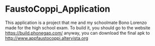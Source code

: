 # FaustoCoppi_Application
This application is a project that me and my schoolmate Bono Lorenzo made for the high school exam.
To build it, you should go to the website https://build.phonegap.com/
anyway, you can download the final apk to http://www.appfaustocoppi.altervista.org
